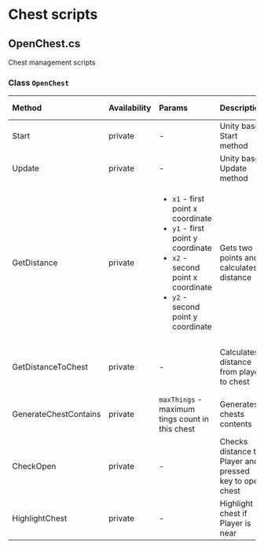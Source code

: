 # Chest scripts
## OpenChest.cs
Chest management scripts

### Class `OpenChest`

| Method            | Availability  | Params    | Description               | Return value      |
| :---              | :---          | :---      | :---                      | :---              | 
| Start             | private       | -         | Unity base Start method   | -                 |
| Update            | private       | -         | Unity base Update method  | -                 |
| GetDistance       | private       |<ul><li>`x1` - first point x coordinate</li><li>`y1` - first point y coordinate</li><li>`x2` - second point x coordinate</li><li>`y2` - second point y coordinate</li></ul> | Gets two points and calculates distance  | `double`: distance between two points |                 |
| GetDistanceToChest| private       | -         | Calculates distance from player to chest | `double`: distance from player to chest |
| GenerateChestContains | private   | `maxThings` - maximum tings count in this chest | Generates chests contents | `string[]`: Chests contents | 
| CheckOpen         | private       | -         | Checks distance to Player and pressed key to open chest | - |
| HighlightChest    | private       | -         | Highlight chest if Player is near | - |